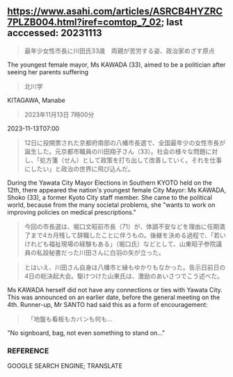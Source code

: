 ## https://www.asahi.com/articles/ASRCB4HYZRC7PLZB004.html?iref=comtop_7_02; last acccessed: 20231113

> 最年少女性市長に川田氏33歳　両親が苦労する姿、政治家めざす原点

The youngest female mayor, Ms KAWADA (33), aimed to be a politician after seeing her parents suffering

> 北川学

KITAGAWA, Manabe

> 2023年11月13日 7時00分

2023-11-13T07:00

> 12日に投開票された京都府南部の八幡市長選で、全国最年少の女性市長が誕生した。元京都市職員の川田翔子さん（33）。社会の様々な問題に対し、「処方箋（せん）として政策を打ち出して改善していく。それを仕事にしたい」と政治の世界に飛び込んだ。

During the Yawata City Mayor Elections in Southern KYOTO held on the 12th, there appeared the nation's youngest female City Mayor: Ms KAWADA, Shoko (33), a former Kyoto City staff member. She came to the political world, because from the many societal problems, she "wants to work on improving policies on medical prescriptions."

> 今回の市長選は、堀口文昭前市長（71）が、体調不安などを理由に任期満了まで4カ月残して辞職したことに伴うもの。後継を決める過程で、「若いけれども福祉現場の経験もある」（堀口氏）などとして、山東昭子参院議員の私設秘書だった川田さんに白羽の矢が立った。

> とはいえ、川田さん自身は八幡市と縁もゆかりもなかった。告示日前日の4日の総決起大会。駆けつけた山東氏は、激励のあいさつでこう述べた。

Ms KAWADA herself did not have any connections or ties with Yawata City. This was announced on an earlier date, before the general meeting on the 4th. Runner-up, Mr SANTO had said this as a form of encouragement:

>　「地盤も看板もカバンも何も…

"No signboard, bag, not even something to stand on..."

### REFERENCE

GOOGLE SEARCH ENGINE; TRANSLATE
